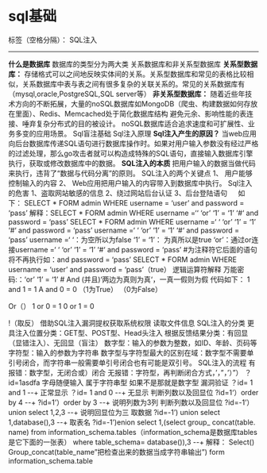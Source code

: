 ﻿# sql基础

标签（空格分隔）： SQL注入

---


**什么是数据库**
数据库的类型分为两大类
关系数据库和非关系型数据库
**关系型数据库：**
存储格式可以之间地反映实体间的关系。关系型数据库和常见的表格比较相似，关系数据库中表与表之间有很多复杂的关联关系的。常见的关系数据库有（mysql,oracle,PostgreSQL,SQL server等）
**非关系型数据库：**
随着近些年技术方向的不断拓展，大量的noSQL数据库如MongoDB（爬虫、构建数据如何存放在里面）、Redis、Memcached处于简化数据库结构
避免元余、影响性能的表连接、唾弃复杂分布式的目的被设计。
noSQL数据库适合追求速度和可扩展性、业务多变的应用场景。
Sql盲注基础
Sql注入原理
**Sql注入产生的原因？**
	当web应用向后台数据库传递SQL语句进行数据库操作时。如果对用户输入参数没有经过严格的过滤处理，那么go攻击者就可以构造成特殊的SQL语句，直接输入数据库引擎执行，获取或修改数据库中的数据。
**SQL注入的本质**
把用户输入的数据当做代码来执行，违背了“数据与代码分离”的原则。
SQL注入的两个关键点
1、	用户能够控制输入的内容
2、	Web应用把用户输入的内容带入到数据库中执行。
Sql注入的危害
1、盗取网站敏感的信息
2、绕过网站后台认证
3、后台登陆语句
 
如下：
SELECT * FORM admin WHERE username = ‘user’ and password = ‘pass’
解释：SELECT * FORM admin WHERE username =‘‘ ‘or’ ‘1’ = ‘1’ ‘#‘ and password = ‘pass’
SELECT * FORM admin WHERE username =‘ ‘ ‘or’ ‘1’ = ‘1’ ‘#‘ and password = ‘pass’
username =‘ ‘ ‘or’ ‘1’ = ‘1’ ‘#‘ and password = ‘pass’
username =‘ ‘：为空所以为false
‘1’ = ‘1’： 为真所以是true
‘or’：通过or连接username =‘ ‘ ‘or’ ‘1’ = ‘1’
‘#‘ and password = ‘pass’ #为注释符它后面的语句将不再执行如：and password = ‘pass’
SELECT * FORM admin WHERE username = ‘user’ and password = ‘pass’（true）
逻辑运算符解释
万能密码:：‘or’ ‘1’ = ‘1’ #
And (并且)‘两边为真则为真‘，一真一假则为假
代码如下：
1 and 1 = 1
A and 0 = 0
（1为True）
（0为False）

Or（）
1 or 0 = 1
0 or 1 = 0

!（取反）
借助SQL注入漏洞提权获取系统权限
读取文件信息
SQL注入的分类
更具注入位置分类：GET型、POST型、Head头注入
根据反馈结果分类：有回显（显错注入）、无回显（盲注）
	数字型：输入的参数为整数，如ID、年龄、页码等
	字符型：输入的参数为字符串
数字型与字符型最大的区别在域：数字型不需要单引号闭合，而字符串一般需要单引号闭合也有可能是双引号。
SQL注入的流程
有报错：数字型，无闭合或）闭合
无报错：字符型，再判断闭合方式，’，”，’）”）
？id=1asdfa
字母随便输入
属于字符串型
如果不是那就是数字型
漏洞验证
？id= 1 and 1 --+ 正常显示
？id= 1 and 0 --+ 无显示
判断列数以及回显位
?id=1‘）order by 4 --+
?id=1’）order by 3 --+
说明列数为3列
判断列数以及回显位
?id=-1’）union select 1,2,3 --+
说明回显位为三
取数据
?id=-1’) union select 1,database(),3 --+
取表名
?id=-1’)enion select 1,(select group_ concat(table. name) from information_schema.tables（information_schema是数据库tables是它下面的一张表） where table_schema= database()),3 --+
解释：
	Select()
	Group_concat(table_name”把检查出来的数据当成字符串输出”) form information_schema.table





